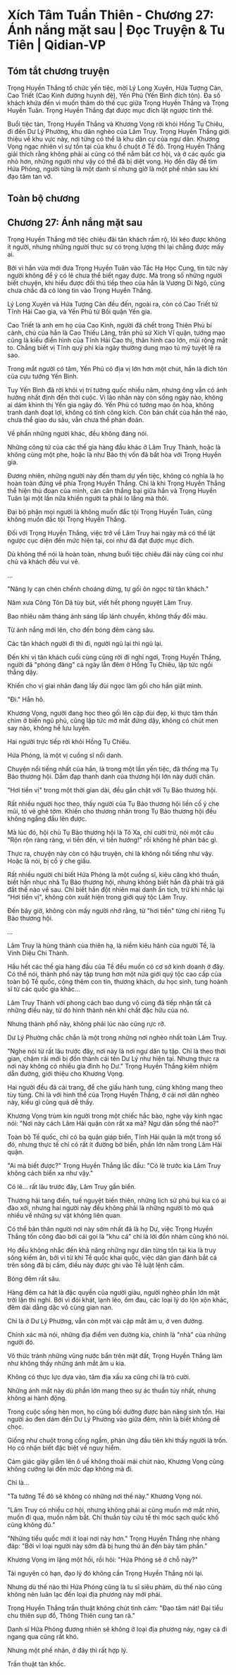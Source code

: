 # Xích Tâm Tuần Thiên - Chương 27: Ánh nắng mặt sau | Đọc Truyện & Tu Tiên | Qidian-VP



## Tóm tắt chương truyện

Trọng Huyền Thắng tổ chức yến tiệc, mời Lý Long Xuyên, Hứa Tượng Càn, Cao Triết (Cao Kinh đường huynh đệ), Yến Phủ (Yến Bình đích tôn). Đa số khách khứa đến vì muốn thăm dò thế cục giữa Trọng Huyền Thắng và Trọng Huyền Tuân. Trọng Huyền Thắng đạt được mục đích lật ngược tình thế.

Buổi tiệc tàn, Trọng Huyền Thắng và Khương Vọng rời khỏi Hồng Tụ Chiêu, đi đến Dư Lý Phường, khu dân nghèo của Lâm Truy. Trọng Huyền Thắng giới thiệu về khu vực này, nơi từng có thể là khu dân cư của ngư dân. Khương Vọng ngạc nhiên vì sự tồn tại của khu ổ chuột ở Tề đô. Trọng Huyền Thắng giải thích rằng không phải ai cũng có thể nắm bắt cơ hội, và ở các quốc gia nhỏ hơn, những người như vậy có thể đã bị diệt vong. Họ đến đây để tìm Hứa Phóng, người từng là một danh sĩ nhưng giờ là một phế nhân sau khi đạo tâm tan vỡ.


## Toàn bộ chương

## Chương 27: Ánh nắng mặt sau

Trọng Huyền Thắng mở tiệc chiêu đãi tân khách rầm rộ, lôi kéo được không ít người, nhưng những người thực sự có trọng lượng thì lại chẳng được mấy ai.

Bởi vì hắn vừa mới đưa Trọng Huyền Tuân vào Tắc Hạ Học Cung, tin tức này người không để ý có lẽ chưa thể biết ngay được. Mà trong số những người biết chuyện, khi hiểu được đối thủ tiếp theo của hắn là Vương Di Ngô, cũng chưa chắc đã có lòng tin vào Trọng Huyền Thắng.

Lý Long Xuyên và Hứa Tượng Càn đều đến, ngoài ra, còn có Cao Triết từ Tĩnh Hải Cao gia, và Yến Phủ từ Bối quận Yến gia.

Cao Triết là anh em họ của Cao Kinh, người đã chết trong Thiên Phủ bí cảnh, chú của hắn là Cao Thiếu Lăng, trấn phủ sứ Xích Vĩ quận, tướng mạo cũng là kiểu điển hình của Tĩnh Hải Cao thị, thân hình cao lớn, mũi rộng mắt to. Chẳng biết vị Tĩnh quý phi kia ngày thường dung mạo tú mỹ tuyệt lệ ra sao.

Trong mắt người có tâm, Yến Phủ có địa vị lớn hơn một chút, hắn là đích tôn của cựu tướng Yến Bình.

Tuy Yến Bình đã rời khỏi vị trí tướng quốc nhiều năm, nhưng ông vẫn có ảnh hưởng nhất định đến thời cuộc. Vị lão nhân này còn sống ngày nào, không ai dám khinh thị Yến gia ngày đó. Yến Phủ có tướng mạo ôn hòa, không tranh danh đoạt lợi, không có tính công kích. Còn bản chất của hắn thế nào, chưa thể giao du sâu, vẫn chưa thể phán đoán.

Về phần những người khác, đều không đáng nói.

Những công tử của các thế gia hàng đầu khác ở Lâm Truy Thành, hoặc là không cùng một phe, hoặc là như Bảo thị vốn đã bất hòa với Trọng Huyền gia.

Đương nhiên, những người này đến tham dự yến tiệc, không có nghĩa là họ hoàn toàn đứng về phía Trọng Huyền Thắng. Chỉ là khi Trọng Huyền Thắng thể hiện thủ đoạn của mình, cán cân thắng bại giữa hắn và Trọng Huyền Tuân lại một lần nữa khiến người ta phải lo lắng mà thôi.

Đại bộ phận mọi người là không muốn đắc tội Trọng Huyền Tuân, cũng không muốn đắc tội Trọng Huyền Thắng.

Đối với Trọng Huyền Thắng, việc trở về Lâm Truy hai ngày mà có thể lật ngược cục diện đến mức hiện tại, coi như đã đạt được mục đích.

Dù không thể nói là hoàn toàn, nhưng buổi tiệc chiêu đãi này cũng coi như chủ và khách đều vui vẻ.

...

"Nâng ly cạn chén chếnh choáng dừng, tự gối ôn ngọc từ tân khách."

Năm xưa Công Tôn Dã tùy bút, viết hết phong nguyệt Lâm Truy.

Bao nhiêu năm tháng ánh sáng lấp lánh chuyển, không thấy đổi màu.

Từ ánh nắng mới lên, cho đến bóng đêm càng sâu.

Các tân khách người đi thì đi, người ngủ lại thì ngủ lại.

Đến khi vị tân khách cuối cùng cũng rời đi nghỉ ngơi, Trọng Huyền Thắng, người đã "phóng đãng" cả ngày lẫn đêm ở Hồng Tụ Chiêu, lập tức ngồi thẳng dậy.

Khiến cho vị giai nhân đang lấy đùi ngọc làm gối cho hắn giật mình.

"Đi." Hắn hô.

Khương Vọng, người đang học theo gối lên cặp đùi đẹp, kì thực tâm thần chìm ở biển ngũ phủ, cũng lập tức mở mắt đứng dậy, không có chút men say nào, không hề lưu luyến.

Hai người trực tiếp rời khỏi Hồng Tụ Chiêu.

Hứa Phóng, là một vị cuồng sĩ nổi danh.

Chuyện nổi tiếng nhất của hắn, là trong một lần yến tiệc, đã thống mạ Tụ Bảo thương hội. Dẫm đạp thanh danh của thương hội lớn này dưới chân.

"Hơi tiền vị" trong một thời gian dài, đều gắn chặt với Tụ Bảo thương hội.

Rất nhiều người học theo, thấy người của Tụ Bảo thương hội liền cố ý che mũi, tỏ vẻ ghê tởm. Khiến cho thương nhân trong Tụ Bảo thương hội đều không ngẩng đầu lên được.

Mà lúc đó, hội chủ Tụ Bảo thương hội là Tô Xa, chỉ cười trừ, nói một câu "Rộn rộn ràng ràng, vì tiền đến, vì tiền hướng!" rồi không hề phản bác gì.

Thực ra, chuyện này còn có hậu truyện, chỉ là không nổi tiếng như vậy. Hoặc là nói, bị cố ý che giấu.

Rất nhiều người chỉ biết Hứa Phóng là một cuồng sĩ, kiêu căng khó thuần, biết hắn nhục nhã Tụ Bảo thương hội, nhưng không biết hắn đã phải trả giá đắt thế nào về sau. Chỉ biết hắn đột nhiên mai danh ẩn tích, trừ khi nhắc lại "Hơi tiền vị", không còn xuất hiện trong giới quý tộc Lâm Truy.

Đến bây giờ, không còn mấy người nhớ rằng, từ "hơi tiền" từng chỉ riêng Tụ Bảo thương hội.

...

Lâm Truy là hùng thành của thiên hạ, là niềm kiêu hãnh của người Tề, là Vinh Diệu Chi Thành.

Hầu hết các thế gia hàng đầu của Tề đều muốn có cơ sở kinh doanh ở đây. Có thể nói, thành phố này tập trung hơn một nửa giới quý tộc cao cấp của toàn bộ Tề quốc, cộng thêm con tin, thương khách, du học sinh, tung hoành sĩ từ các quốc gia khác...

Lâm Truy Thành với phong cách bao dung vô cùng đã tiếp nhận tất cả những điều này, từ đó hình thành nên khí chất đặc hữu của nó.

Nhưng thành phố này, không phải lúc nào cũng rực rỡ.

Dư Lý Phường chắc chắn là một trong những nơi nghèo nhất toàn Lâm Truy.

"Nghe nói từ rất lâu trước đây, nơi này là nơi ngư dân tụ tập. Chỉ là theo thời gian, chậm rãi mới bị đồn thành cái tên Dư Lý như hiện tại. Nhưng thực ra nơi này không có nhiều gia đình họ Dư." Trọng Huyền Thắng kiêm nhiệm dẫn đường, giới thiệu cho Khương Vọng.

Hai người đều đã cải trang, để che giấu hành tung, cũng không mang theo tùy tùng. Chỉ là với hình thể của Trọng Huyền Thắng, ở cái nơi dân nghèo này, kiểu gì cũng quá dễ thấy.

Khương Vọng trùm kín người trong một chiếc hắc bào, nghe vậy kinh ngạc nói: "Nơi này cách Lâm Hải quận còn rất xa mà? Ngư dân sống thế nào?"

Toàn bộ Tề quốc, chỉ có ba quận giáp biển, Tĩnh Hải quận là một trong số đó, nhưng thực tế chỉ có rất ít đường bờ biển, phần lớn nằm trong Lâm Hải quận.

"Ai mà biết được?" Trọng Huyền Thắng lắc đầu: "Có lẽ trước kia Lâm Truy không cách biển xa như vậy."

Có lẽ... rất lâu trước đây, Lâm Truy gần biển.

Thương hải tang điền, tuế nguyệt biến thiên, những lịch sử phủ bụi kia có ai đào xới, nhưng hai người này đều không phải là những người tò mò quá nhiều về những sự vật không liên quan.

Có thể bản thân người nơi này sớm nhất đã là họ Dư, việc Trọng Huyền Thắng tốn công đào bới cái gọi là "khu cá" chỉ là lời đồn nhảm cũng khó nói.

Họ đều không nhắc đến khả năng những ngư dân từng tồn tại kia là truy sông kiếm ăn, bởi vì từ khi Tề quốc khai quốc, việc dân gian đánh bắt cá trên sông đã bị cấm, điều này được ghi vào Tề luật lệnh cấm.

Bóng đêm rất sâu.

Hàng đêm ca hát là đặc quyền của người giàu, người nghèo phần lớn mặt trời lặn thì nghỉ. Bởi vì đói khát, lạnh lẽo, ốm đau, các loại lý do lộn xộn khác, đêm dài dằng dặc vô cùng gian nan.

Chỉ là ở Dư Lý Phường, vẫn còn một vài cặp mắt âm u, ở ven đường.

Chính xác mà nói, những địa điểm ven đường kia, chính là "nhà" của những người đó.

Vô thức tránh những vũng nước bẩn trên mặt đất, Trọng Huyền Thắng làm như không thấy những ánh mắt âm u kia.

Không có thực lực dựa vào, tâm địa xấu xa cũng chỉ là trò cười.

Những ánh mắt này dù phần lớn mang theo sự ác thuần túy nhất, nhưng không ai hành động.

Trong cuộc sống hèn mọn, họ cũng bồi dưỡng được bản năng sinh tồn. Hai người áo đen dám đến Dư Lý Phường vào giữa đêm, nhìn là biết không dễ chọc.

Giống như chuột trong cống ngầm, phản ứng đầu tiên khi thấy người là trốn. Họ có nhận biết đặc biệt về nguy hiểm.

Cảm giác giày giẫm lên ô uế không thoải mái chút nào, Khương Vọng cũng không cưỡng lại đến mức đạp không mà đi.

Chỉ là...

"Ta tưởng Tề đô sẽ không có những nơi thế này." Khương Vọng nói.

"Lâm Truy có nhiều cơ hội, nhưng không phải ai cũng muốn mở mắt nhìn, muốn đi qua, muốn nắm bắt. Chỉ thuần túy cứu tế thì móc sạch quốc khố cũng không đủ."

"Những tiểu quốc mới ít loại nơi này hơn." Trọng Huyền Thắng nhẹ nhàng đáp: "Bởi vì loại người này sớm đã bị hung thú ăn đến bảy tám phần."

Khương Vọng im lặng một hồi, rồi hỏi: "Hứa Phóng sẽ ở chỗ này?"

Tài nguyên có hạn, đạo lý đó không cần Trọng Huyền Thắng nói lại.

Nhưng dù thế nào thì Hứa Phóng cũng là tu sĩ siêu phàm, dù thế nào cũng không nên luân lạc đến loại địa phương này mới phải.

Trọng Huyền Thắng trần thuật không chút tình cảm: "Đạo tâm nát! Đại tiểu chu thiên sụp đổ, Thông Thiên cung tan rã."

Danh sĩ Hứa Phóng đương nhiên sẽ không ở loại địa phương này, ngay cả đi ngang qua cũng rất khó.

Nhưng một phế nhân, ở đây thì rất hợp lý.

Trần thuật tàn khốc.